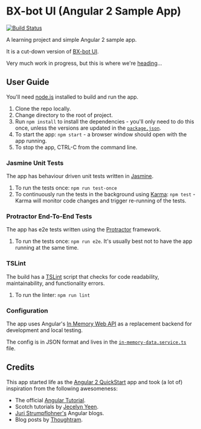 # BX-bot UI (Angular 2 Sample App)

[![Build Status](https://travis-ci.org/Capgemini/bxbot-ui.svg?branch=master)](https://travis-ci.org/Capgemini/bxbot-ui)
    
A learning project and simple Angular 2 sample app.
 
It is a cut-down version of [BX-bot UI](https://github.com/gazbert/bxbot-ui).

Very much work in progress, but this is where we're [heading](https://github.com/gazbert/bxbot-ui/projects/1)...

## User Guide

You'll need [node.js](https://nodejs.org/en/download/) installed to build and run the app.

1. Clone the repo locally.
1. Change directory to the root of project.
1. Run `npm install` to install the dependencies - you'll only need to do this once, unless the versions are updated in 
   the [`package.json`](./package.json).
1. To start the app: `npm start` - a browser window should open with the app running.
1. To stop the app, CTRL-C from the command line.

### Jasmine Unit Tests

The app has behaviour driven unit tests written in [Jasmine](https://jasmine.github.io/). 

1. To run the tests once: `npm run test-once`
1. To continuously run the tests in the background using [Karma](https://karma-runner.github.io/1.0/index.html):
   `npm test` - Karma will monitor code changes and trigger re-running of the tests.

### Protractor End-To-End Tests

The app has e2e tests written using the [Protractor](http://www.protractortest.org) framework.

1. To run the tests once: `npm run e2e`. It's usually best not to have the app running at the same time.

### TSLint 

The build has a [TSLint](https://palantir.github.io/tslint/) script that checks for code readability, maintainability, and
functionality errors.

1. To run the linter: `npm run lint`

### Configuration

The app uses Angular's [In Memory Web API](https://github.com/angular/in-memory-web-api) as a replacement
backend for development and local testing.

The config is in JSON format and lives in the [`in-memory-data.service.ts`](/app/model/in-memory-data.service.ts) file.

## Credits
This app started life as the [Angular 2 QuickStart](https://github.com/angular/quickstart) app and took (a lot of)
inspiration from the following awesomeness:

* The official [Angular Tutorial](https://angular.io/docs/ts/latest/tutorial/).
* Scotch tutorials by [Jecelyn Yeen](https://pub.scotch.io/@jecelyn).
* [Juri Strumpflohner's](http://juristr.com/blog/collections/angular-2/) Angular blogs.
* Blog posts by [Thoughtram](http://blog.thoughtram.io/angular/2016/09/15/angular-2-final-is-out.html).